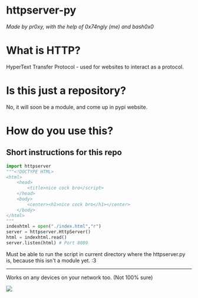 # httpserver-py
*Made by pr0xy, with the help of 0x74ngly (me) and bash0x0*

# What is HTTP?

HyperText Transfer Protocol - used for websites to interact as a protocol.

# Is this just a repository?

No, it will soon be a module, and come up in pypi website.

# How do you use this?

**Short instructions for this repo**
---

```py
import httpserver
"""<!DOCTYPE HTML>
<html>
    <head>
        <title>nice cock bro</script>
    </head>
    <body>
        <center><h1>nice cock bro</h1></center>
    </body>
</html>
"""
indexhtml = open("./index.html","r")
server = httpserver.HttpServer()
html = indexhtml.read()
server.listen(html) # Port 8089
```

Must be able to run the script in current directory where the httpserver.py is, because this isn't a module yet. :3

---

Works on any devices on your network too. (Not 100% sure)

![](https://media.discordapp.net/attachments/769313530544783411/770765787630665738/unknown.png?width=893&height=475)
